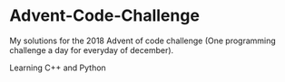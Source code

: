# Advent-Code-Challenge

My solutions for the 2018 Advent of code challenge (One programming challenge a day for everyday of december).

Learning C++ and Python

